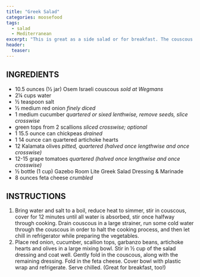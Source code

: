 ```yaml
---
title: "Greek Salad"
categories: moosefood
tags: 
  - salad
  - Mediterranean
excerpt: "This is great as a side salad or for breakfast. The couscous will continue to absorb some of the dressing as it sits, so add more dressing to moisten if necessary; we prefer it on the drier side. We strongly prefer the &quot;Lite&quot; version of the dressing; we found the regular to be far too oily."
header:
  teaser: 
---
```


## INGREDIENTS
* 10.5 ounces (½ jar) Osem Israeli couscous *sold at Wegmans*
* 2¼ cups water
* ½ teaspoon salt
* ½ medium red onion *finely diced*
* 1 medium cucumber *quartered or sixed lenthwise, remove seeds, slice crosswise*
* green tops from 2 scallions *sliced crosswise; optional*
* 1 15.5 ounce can chickpeas *drained*
* 1 14 ounce can quartered artichoke hearts
* 12 Kalamata olives *pitted, quartered (halved once lengthwise and once crosswise)*
* 12-15 grape tomatoes *quartered (halved once lengthwise and once crosswise)*
* ½ bottle (1 cup) Gazebo Room Lite Greek Salad Dressing & Marinade
* 8 ounces feta cheese *crumbled*

## INSTRUCTIONS
1. Bring water and salt to a boil, reduce heat to simmer, stir in couscous, cover for 12 minutes until all water is absorbed, stir once halfway through cooking. Drain couscous in a large strainer, run some cold water through the couscous in order to halt the cooking process, and then let chill in refrigerator while preparing the vegetables.
2. Place red onion, cucumber, scallion tops, garbanzo beans, artichoke hearts and olives in a large mixing bowl. Stir in ½ cup of the salad dressing and coat well. Gently fold in the couscous, along with the remaining dressing. Fold in the feta cheese. Cover bowl with plastic wrap and refrigerate. Serve chilled. (Great for breakfast, too!)
